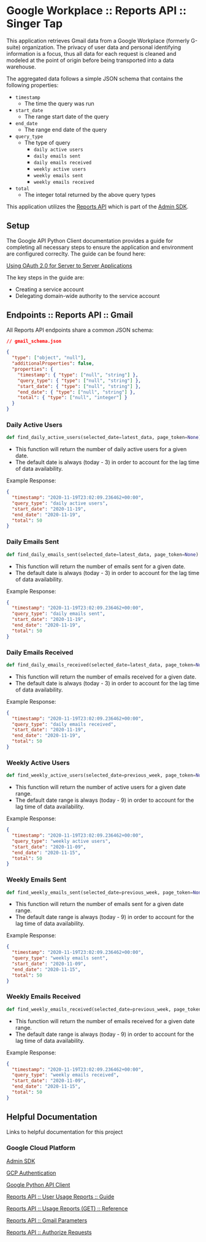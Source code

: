 # Google Workplace :: Reports API :: Singer Tap

This application retrieves Gmail data from a Google Workplace (formerly G-suite) organization. The privacy of user data and personal identifying information is a focus, thus all data for each request is cleaned and modeled at the point of origin before being transported into a data warehouse.

The aggregated data follows a simple JSON schema that contains the following properties:

- `timestamp`
  - The time the query was run
- `start_date`
  - The range start date of the query
- `end_date`
  - The range end date of the query
- `query_type`
  - The type of query
    - `daily active users`
    - `daily emails sent`
    - `daily emails received`
    - `weekly active users`
    - `weekly emails sent`
    - `weekly emails received`
- `total`
  - The integer total returned by the above query types

This application utilizes the [Reports API](https://developers.google.com/admin-sdk/reports/v1/get-start/getting-started) which is part of the [Admin SDK](https://developers.google.com/admin-sdk).

## Setup

The Google API Python Client documentation provides a guide for completing all necessary steps to ensure the application and environment are configured correclty. The guide can be found here:

[Using OAuth 2.0 for Server to Server Applications](https://github.com/googleapis/google-api-python-client/blob/master/docs/oauth-server.md)

The key steps in the guide are:

- Creating a service account
- Delegating domain-wide authority to the service account

## Endpoints :: Reports API :: Gmail

All Reports API endpoints share a common JSON schema:

```json
// gmail_schema.json

{
  "type": ["object", "null"],
  "additionalProperties": false,
  "properties": {
    "timestamp": { "type": ["null", "string"] },
    "query_type": { "type": ["null", "string"] },
    "start_date": { "type": ["null", "string"] },
    "end_date": { "type": ["null", "string"] },
    "total": { "type": ["null", "integer"] }
  }
}
```

### Daily Active Users

```python
def find_daily_active_users(selected_date=latest_data, page_token=None)
```

- This function will return the number of daily active users for a given date.
- The default date is always (today - 3) in order to account for the lag time of data availability.

Example Response:

```json
{
  "timestamp": "2020-11-19T23:02:09.236462+00:00",
  "query_type": "daily active users",
  "start_date": "2020-11-19",
  "end_date": "2020-11-19",
  "total": 50
}
```

### Daily Emails Sent

```python
def find_daily_emails_sent(selected_date=latest_data, page_token=None)
```

- This function will return the number of emails sent for a given date.
- The default date is always (today - 3) in order to account for the lag time of data availability.

Example Response:

```json
{
  "timestamp": "2020-11-19T23:02:09.236462+00:00",
  "query_type": "daily emails sent",
  "start_date": "2020-11-19",
  "end_date": "2020-11-19",
  "total": 50
}
```

### Daily Emails Received

```python
def find_daily_emails_received(selected_date=latest_data, page_token=None)
```

- This function will return the number of emails received for a given date.
- The default date is always (today - 3) in order to account for the lag time of data availability.

Example Response:

```json
{
  "timestamp": "2020-11-19T23:02:09.236462+00:00",
  "query_type": "daily emails received",
  "start_date": "2020-11-19",
  "end_date": "2020-11-19",
  "total": 50
}
```

### Weekly Active Users

```python
def find_weekly_active_users(selected_date=previous_week, page_token=None)
```

- This function will return the number of active users for a given date range.
- The default date range is always (today - 9) in order to account for the lag time of data availability.

Example Response:

```json
{
  "timestamp": "2020-11-19T23:02:09.236462+00:00",
  "query_type": "weekly active users",
  "start_date": "2020-11-09",
  "end_date": "2020-11-15",
  "total": 50
}
```

### Weekly Emails Sent

```python
def find_weekly_emails_sent(selected_date=previous_week, page_token=None)
```

- This function will return the number of emails sent for a given date range.
- The default date range is always (today - 9) in order to account for the lag time of data availability.

Example Response:

```json
{
  "timestamp": "2020-11-19T23:02:09.236462+00:00",
  "query_type": "weekly emails sent",
  "start_date": "2020-11-09",
  "end_date": "2020-11-15",
  "total": 50
}
```

### Weekly Emails Received

```python
def find_weekly_emails_received(selected_date=previous_week, page_token=None)
```

- This function will return the number of emails received for a given date range.
- The default date range is always (today - 9) in order to account for the lag time of data availability.

Example Response:

```json
{
  "timestamp": "2020-11-19T23:02:09.236462+00:00",
  "query_type": "weekly emails received",
  "start_date": "2020-11-09",
  "end_date": "2020-11-15",
  "total": 50
}
```

## Helpful Documentation

Links to helpful documentation for this project

### Google Cloud Platform

[Admin SDK](https://developers.google.com/admin-sdk)

[GCP Authentication](https://cloud.google.com/docs/authentication)

[Google Python API Client](https://github.com/googleapis/google-api-python-client)

[Reports API :: User Usage Reports :: Guide](https://developers.google.com/admin-sdk/reports/v1/guides/manage-usage-users)

[Reports API :: Usage Reports (GET) :: Reference](https://developers.google.com/admin-sdk/reports/v1/reference/userUsageReport/get)

[Reports API :: Gmail Parameters](https://developers.google.com/admin-sdk/reports/v1/appendix/usage/user/gmail)

[Reports API :: Authorize Requests](https://developers.google.com/admin-sdk/reports/v1/guides/authorizing)
